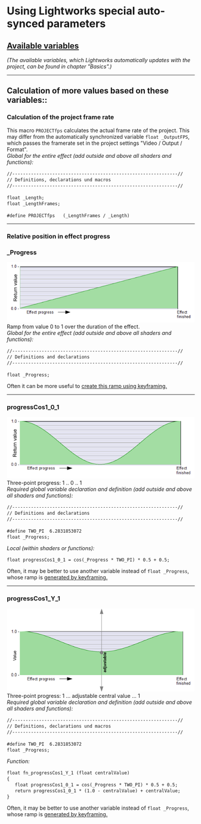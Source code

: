 # Using Lightworks special auto-synced parameters

## [Available variables](../Basics/Variables_etc/Auto_synced/README.md)  
   *(The available variables, which Lightworks automatically updates with the project, can be found in chapter "Basics".)*

---

## Calculation of more values based on these variables::

### Calculation of the project frame rate
This macro `PROJECTfps` calculates the actual frame rate of the project.
This may differ from the automatically synchronized variable `float _OutputFPS`, which passes the framerate set in the project settings "Video / Output / Format".  
*Global for the entire effect (add outside and above all shaders and functions):*
```` Code
//--------------------------------------------------------------//
// Definitions, declarations und macros
//--------------------------------------------------------------//

float _Length;
float _LengthFrames; 

#define PROJECTfps   (_LengthFrames / _Length)
````


---


### Relative position in effect progress

### _Progress   
![](images/_Progress.png)   
Ramp from value 0 to 1 over the duration of the effect.  
*Global for the entire effect (add outside and above all shaders and functions):*
```` Code
//--------------------------------------------------------------//
// Definitions and declarations
//--------------------------------------------------------------//

float _Progress;
````  

Often it can be more useful to [create this ramp using keyframing.](../Basics/Variables_etc/Auto_synced/_Progress.md)


--- 
 
### progressCos1_0_1  
![](images/progressCos1_0_1.png)  
Three-point progress: 1 .. 0 .. 1  
*Required global variable declaration and definition (add outside and above all shaders and functions):*
```` Code
//--------------------------------------------------------------//
// Definitions and declarations
//--------------------------------------------------------------//

#define TWO_PI  6.2831853072
float _Progress;
````
*Local (within shaders or functions):*
```` Code
float progressCos1_0_1 = cos(_Progress * TWO_PI) * 0.5 + 0.5;
````

Often, it may be better to use another variable instead of `float _Progress`, whose ramp is [generated by keyframing.](../Basics/Variables_etc/Auto_synced/_Progress.md)


--- 
 
### progressCos1_Y_1  
![](images/progressCos1_Y_1.png)  
Three-point progress: 1 ...  adjustable central value  ... 1  
*Required global variable declaration and definition (add outside and above all shaders and functions):*
```` Code
//--------------------------------------------------------------//
// Definitions, declarations und macros
//--------------------------------------------------------------//

#define TWO_PI  6.2831853072
float _Progress;
````
*Function:*
```` Code
float fn_progressCos1_Y_1 (float centralValue)
{
   float progressCos1_0_1 = cos(_Progress * TWO_PI) * 0.5 + 0.5;
   return progressCos1_0_1 * (1.0 - centralValue) + centralValue;
}
````

Often, it may be better to use another variable instead of `float _Progress`, whose ramp is [generated by keyframing.](../Basics/Variables_etc/Auto_synced/_Progress.md)
